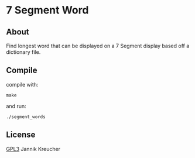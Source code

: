 # 7 Segment Word

## About
Find longest word that can be displayed on a 7 Segment display based off a dictionary file.


## Compile
compile with:
```
make
```
and run:
```
./segment_words
```

## License
[GPL3](LICENSE) Jannik Kreucher
